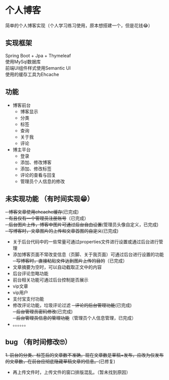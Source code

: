 # 个人博客
简单的个人博客实现（个人学习练习使用，原本想搭建一个，但是花钱😂）
## 实现框架
Spring Boot + Jpa + Thymeleaf  
使用MySql数据库  
前端UI组件样式使用Semantic UI  
使用的缓存工具为Ehcache

 
## 功能
- 博客前台
    - 博客显示
    - 分类
    - 标签
    - 查询
    - 关于我
    - 评论
- 博主平台
    - 登录
    - 添加、修改博客
    - 添加、修改标签
    - 评论的查看与回复
    - 管理员个人信息的修改
    
## 未实现功能 （有时间实现😁）
~~- 博客文章使用ehcache缓存~~(已完成)  
~~- 有且仅有一个管理员注册账号~~（已完成）    
~~- 后台图片上传，博客中图片可通过后台自由设置~~(管理员头像自定义，已完成)    
~~- 写博客时，文章图片的上传和文章首图的自定义~~(已完成)     
- 关于后台代码中的一些常量可通过properties文件进行设置或通过后台进行管理  
- 添加博客页面不常改变信息（页脚、关于我页面）可通过后台进行设置的功能  
~~- 写博客时，直接粘贴文件达到图片上传的目的~~（已完成）  
- 文章摘要为空时，可以自动截取正文中的内容   
- 后台评论忽略功能
- 前台相关功能可通过后台控制是否展示
- vip文章
- vip用户
- 支付宝支付功能
- 修改评论功能，垃圾评论过滤
~~- 评论的后台管理功能~~(已完成)  
~~- 后台管理员密码修改~~(已完成)  
~~- 后台管理员信息的管理功能~~（管理员个人信息管理，已完成）
- 。。。。。。

## bug （有时间修改🙄）
~~1. 前台的分类、标签后的文章数不准确，现在文章数是草稿+发布，应改为仅发布的文章数，在前台应彻底隐藏草稿文章的信息。~~(已修复)
- 再上传文件时，上传文件的窗口排版混乱。（暂未找到原因）